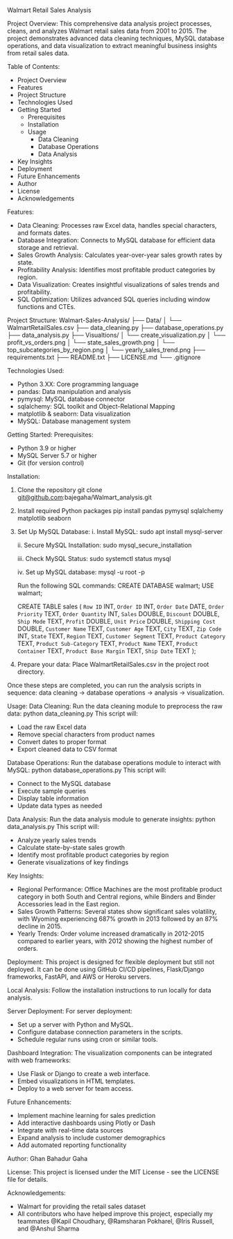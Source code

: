 Walmart Retail Sales Analysis

Project Overview:
This comprehensive data analysis project processes, cleans, and analyzes Walmart retail sales data from 2001 to 2015. The project demonstrates advanced data cleaning techniques, MySQL database operations, and data visualization to extract meaningful business insights from retail sales data.

Table of Contents:
- Project Overview
- Features
- Project Structure
- Technologies Used
- Getting Started
  - Prerequisites
  - Installation
  - Usage
    - Data Cleaning
    - Database Operations
    - Data Analysis
- Key Insights
- Deployment
- Future Enhancements
- Author
- License
- Acknowledgements

Features:
- Data Cleaning: Processes raw Excel data, handles special characters, and formats dates.
- Database Integration: Connects to MySQL database for efficient data storage and retrieval.
- Sales Growth Analysis: Calculates year-over-year sales growth rates by state.
- Profitability Analysis: Identifies most profitable product categories by region.
- Data Visualization: Creates insightful visualizations of sales trends and profitability.
- SQL Optimization: Utilizes advanced SQL queries including window functions and CTEs.

Project Structure:
Walmart-Sales-Analysis/
├── Data/
│   └── WalmartRetailSales.csv
├── data_cleaning.py
├── database_operations.py
├── data_analysis.py
├── Visualtions/
│   └── create_visualization.py
│   └── profit_vs_orders.png
│   └── state_sales_growth.png
│   └── top_subcategories_by_region.png
│   └── yearly_sales_trend.png
├── requirements.txt
├── README.txt
├── LICENSE.md
└── .gitignore

Technologies Used:
- Python 3.XX: Core programming language
- pandas: Data manipulation and analysis
- pymysql: MySQL database connector
- sqlalchemy: SQL toolkit and Object-Relational Mapping
- matplotlib & seaborn: Data visualization
- MySQL: Database management system

Getting Started:
Prerequisites:
- Python 3.9 or higher
- MySQL Server 5.7 or higher
- Git (for version control)

Installation:
1. Clone the repository
   git clone git@github.com:bajegaha/Walmart_analysis.git

2. Install required Python packages
   pip install pandas pymysql sqlalchemy matplotlib seaborn

3. Set Up MySQL Database:
   i. Install MySQL:
      sudo apt install mysql-server

   ii. Secure MySQL Installation:
      sudo mysql_secure_installation

   iii. Check MySQL Status:
      sudo systemctl status mysql

   iv. Set up MySQL database:
      mysql -u root -p

   Run the following SQL commands:
      CREATE DATABASE walmart;
      USE walmart;

      CREATE TABLE sales (
        `Row ID` INT,
        `Order ID` INT,
        `Order Date` DATE,
        `Order Priority` TEXT,
        `Order Quantity` INT,
        `Sales` DOUBLE,
        `Discount` DOUBLE,
        `Ship Mode` TEXT,
        `Profit` DOUBLE,
        `Unit Price` DOUBLE,
        `Shipping Cost` DOUBLE,
        `Customer Name` TEXT,
        `Customer Age` TEXT,
        `City` TEXT,
        `Zip Code` INT,
        `State` TEXT,
        `Region` TEXT,
        `Customer Segment` TEXT,
        `Product Category` TEXT,
        `Product Sub-Category` TEXT,
        `Product Name` TEXT,
        `Product Container` TEXT,
        `Product Base Margin` TEXT,
        `Ship Date` TEXT
      );

4. Prepare your data:
   Place WalmartRetailSales.csv in the project root directory.

Once these steps are completed, you can run the analysis scripts in sequence: data cleaning → database operations → analysis → visualization.

Usage:
Data Cleaning:
Run the data cleaning module to preprocess the raw data:
   python data_cleaning.py
This script will:
- Load the raw Excel data
- Remove special characters from product names
- Convert dates to proper format
- Export cleaned data to CSV format

Database Operations:
Run the database operations module to interact with MySQL:
   python database_operations.py
This script will:
- Connect to the MySQL database
- Execute sample queries
- Display table information
- Update data types as needed

Data Analysis:
Run the data analysis module to generate insights:
   python data_analysis.py
This script will:
- Analyze yearly sales trends
- Calculate state-by-state sales growth
- Identify most profitable product categories by region
- Generate visualizations of key findings

Key Insights:
- Regional Performance: Office Machines are the most profitable product category in both South and Central regions, while Binders and Binder Accessories lead in the East region.
- Sales Growth Patterns: Several states show significant sales volatility, with Wyoming experiencing 687% growth in 2013 followed by an 87% decline in 2015.
- Yearly Trends: Order volume increased dramatically in 2012-2015 compared to earlier years, with 2012 showing the highest number of orders.

Deployment:
This project is designed for flexible deployment but still not deployed. It can be done using GitHub CI/CD pipelines, Flask/Django frameworks, FastAPI, and AWS or Heroku servers.

Local Analysis:
Follow the installation instructions to run locally for data analysis.

Server Deployment:
For server deployment:
- Set up a server with Python and MySQL.
- Configure database connection parameters in the scripts.
- Schedule regular runs using cron or similar tools.

Dashboard Integration:
The visualization components can be integrated with web frameworks:
- Use Flask or Django to create a web interface.
- Embed visualizations in HTML templates.
- Deploy to a web server for team access.

Future Enhancements:
- Implement machine learning for sales prediction
- Add interactive dashboards using Plotly or Dash
- Integrate with real-time data sources
- Expand analysis to include customer demographics
- Add automated reporting functionality

Author:
Ghan Bahadur Gaha

License:
This project is licensed under the MIT License - see the LICENSE file for details.

Acknowledgements:
- Walmart for providing the retail sales dataset
- All contributors who have helped improve this project, especially my teammates @Kapil Choudhary, @Ramsharan Pokharel, @Iris Russell, and @Anshul Sharma
